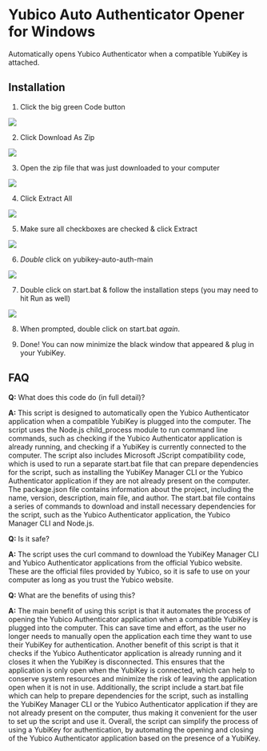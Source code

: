 # Yubico Auto Authenticator Opener for Windows
Automatically opens Yubico Authenticator when a compatible YubiKey is attached.

## Installation

1. Click the big green Code button
<img src="https://cdn.clickette.net/brave_8wcEdot6P9/direct" style="max-width: 50%;">

2. Click Download As Zip
<img src="https://cdn.clickette.net/brave_JgWe9Om1xw/direct" style="max-width: 50%;">

3. Open the zip file that was just downloaded to your computer
<img src="https://cdn.clickette.net/5kVMW97DTt/direct" style="max-width: 50%;">

4. Click Extract All
<img src="https://cdn.clickette.net/explorer_LBdFOd2i0a/direct" style="max-width: 50%;">

5. Make sure all checkboxes are checked & click Extract
<img src="https://cdn.clickette.net/explorer_omdOHJW5AE/direct" style="max-width: 50%;">

6. *Double* click on yubikey-auto-auth-main
<img src="https://cdn.clickette.net/explorer_8yLfQ1Ylpv/direct" style="max-width: 50%;">

7. Double click on start.bat & follow the installation steps (you may need to hit Run as well)
<img src="https://cdn.clickette.net/explorer_nzCyQn6lof/direct" style="max-width: 50%;">

8. When prompted, double click on start.bat *again*.

9. Done! You can now minimize the black window that appeared & plug in your YubiKey.

## FAQ

**Q:** What does this code do (in full detail)?

**A:** This script is designed to automatically open the Yubico Authenticator application when a compatible YubiKey is plugged into the computer. The script uses the Node.js child_process module to run command line commands, such as checking if the Yubico Authenticator application is already running, and checking if a YubiKey is currently connected to the computer. The script also includes Microsoft JScript compatibility code, which is used to run a separate start.bat file that can prepare dependencies for the script, such as installing the YubiKey Manager CLI or the Yubico Authenticator application if they are not already present on the computer. The package.json file contains information about the project, including the name, version, description, main file, and author. The start.bat file contains a series of commands to download and install necessary dependencies for the script, such as the Yubico Authenticator application, the Yubico Manager CLI and Node.js.


**Q:** Is it safe?

**A:** The script uses the curl command to download the YubiKey Manager CLI and Yubico Authenticator applications from the official Yubico website. These are the official files provided by Yubico, so it is safe to use on your computer as long as you trust the Yubico website.


**Q:** What are the benefits of using this?

**A:** The main benefit of using this script is that it automates the process of opening the Yubico Authenticator application when a compatible YubiKey is plugged into the computer. This can save time and effort, as the user no longer needs to manually open the application each time they want to use their YubiKey for authentication. Another benefit of this script is that it checks if the Yubico Authenticator application is already running and it closes it when the YubiKey is disconnected. This ensures that the application is only open when the YubiKey is connected, which can help to conserve system resources and minimize the risk of leaving the application open when it is not in use. Additionally, the script include a start.bat file which can help to prepare dependencies for the script, such as installing the YubiKey Manager CLI or the Yubico Authenticator application if they are not already present on the computer, thus making it convenient for the user to set up the script and use it. Overall, the script can simplify the process of using a YubiKey for authentication, by automating the opening and closing of the Yubico Authenticator application based on the presence of a YubiKey.
